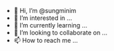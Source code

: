 - 👋 Hi, I’m @sungminim
- 👀 I’m interested in ...
- 🌱 I’m currently learning ...
- 💞️ I’m looking to collaborate on ...
- 📫 How to reach me ...

<!---
sungminim/sungminim is a ✨ special ✨ repository because its `README.md` (this file) appears on your GitHub profile.
You can click the Preview link to take a look at your changes.
--->
